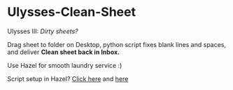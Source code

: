Ulysses-Clean-Sheet
===================

Ulysses III: *Dirty sheets?*

Drag sheet to folder on Desktop, python script fixes blank lines and spaces,  
and deliver **Clean sheet back in Inbox.**

Use Hazel for smooth laundry service :)

Script setup in Hazel? [Click here](http://t.co/EgrOwChykB) and [here](http://t.co/4dAORKd8S6)
